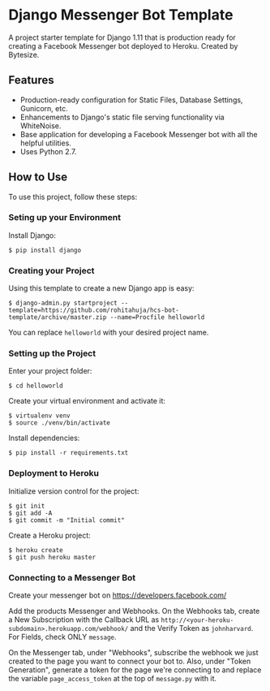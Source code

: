 # Django Messenger Bot Template

A project starter template for Django 1.11 that is production ready for creating a Facebook Messenger bot deployed to Heroku. Created by Bytesize.

## Features

- Production-ready configuration for Static Files, Database Settings, Gunicorn, etc.
- Enhancements to Django's static file serving functionality via WhiteNoise.
- Base application for developing a Facebook Messenger bot with all the helpful utilities.
- Uses Python 2.7.

## How to Use

To use this project, follow these steps:

### Seting up your Environment

Install Django:

    $ pip install django

### Creating your Project

Using this template to create a new Django app is easy:

    $ django-admin.py startproject --template=https://github.com/rohitahuja/hcs-bot-template/archive/master.zip --name=Procfile helloworld

You can replace ``helloworld`` with your desired project name.

### Setting up the Project

Enter your project folder:

    $ cd helloworld

Create your virtual environment and activate it:

    $ virtualenv venv
    $ source ./venv/bin/activate

Install dependencies:
    
    $ pip install -r requirements.txt

### Deployment to Heroku

Initialize version control for the project:

    $ git init
    $ git add -A
    $ git commit -m "Initial commit"

Create a Heroku project:

    $ heroku create
    $ git push heroku master

### Connecting to a Messenger Bot

Create your messenger bot on https://developers.facebook.com/ 

Add the products Messenger and Webhooks. On the Webhooks tab, create a New Subscription with the Callback URL as `http://<your-heroku-subdomain>.herokuapp.com/webhook/` and the Verify Token as ``johnharvard``. For Fields, check ONLY ``message``.

On the Messenger tab, under "Webhooks", subscribe the webhook we just created to the page you want to connect your bot to. Also, under "Token Generation", generate a token for the page we're connecting to and replace the variable ``page_access_token`` at the top of ``message.py`` with it.
